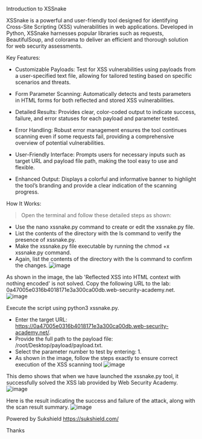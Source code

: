Introduction to XSSnake

XSSnake is a powerful and user-friendly tool designed for identifying Cross-Site Scripting (XSS) vulnerabilities in web applications. Developed in Python, XSSnake harnesses popular libraries such as requests, BeautifulSoup, and colorama to deliver an efficient and thorough solution for web security assessments.

Key Features:
- Customizable Payloads: Test for XSS vulnerabilities using payloads from a user-specified text file, allowing for tailored testing based on specific scenarios and threats.

- Form Parameter Scanning: Automatically detects and tests parameters in HTML forms for both reflected and stored XSS vulnerabilities.

- Detailed Results: Provides clear, color-coded output to indicate success, failure, and error statuses for each payload and parameter tested.

- Error Handling: Robust error management ensures the tool continues scanning even if some requests fail, providing a comprehensive overview of potential vulnerabilities.

- User-Friendly Interface: Prompts users for necessary inputs such as target URL and payload file path, making the tool easy to use and flexible.

- Enhanced Output: Displays a colorful and informative banner to highlight the tool’s branding and provide a clear indication of the scanning progress.


How It Works:

> Open the terminal and follow these detailed steps as shown:
- Use the nano xssnake.py command to create or edit the xssnake.py file.
- List the contents of the directory with the ls command to verify the presence of xssnake.py.
- Make the xssnake.py file executable by running the chmod +x xssnake.py command.
- Again, list the contents of the directory with the ls command to confirm the changes.
![image](https://github.com/user-attachments/assets/57c59904-8de1-4767-bf39-c8d8b9cd9ace)

As shown in the image, the lab 'Reflected XSS into HTML context with nothing encoded' is not solved. Copy the following URL to the lab: 0a47005e0316b4018171e3a300ca00db.web-security-academy.net.
![image](https://github.com/user-attachments/assets/573505d2-09af-4edb-abb3-7d48c4f0b586)

Execute the script using python3 xssnake.py.
- Enter the target URL: https://0a47005e0316b4018171e3a300ca00db.web-security-academy.net/.
- Provide the full path to the payload file: /root/Desktop/payload/payload.txt.
- Select the parameter number to test by entering: 1.
- As shown in the image, follow the steps exactly to ensure correct execution of the XSS scanning tool
![image](https://github.com/user-attachments/assets/6637f337-7a3c-4084-8b3e-9e07819984b9)

This demo shows that when we have launched the xssnake.py tool, it successfully solved the XSS lab provided by Web Security Academy.
![image](https://github.com/user-attachments/assets/c3d1131d-6401-4d40-a800-926061837db8)

Here is the result indicating the success and failure of the attack, along with the scan result summary.
![image](https://github.com/user-attachments/assets/084af37d-d2b5-48b6-a63d-b85ea458049c)

Powered by Sukshield
https://sukshield.com/

Thanks
